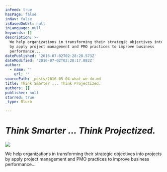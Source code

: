 ```yaml
---
inFeed: true
hasPage: false
inNav: false
isBasedOnUrl: null
inLanguage: null
keywords: []
description: >-
  We help organizations in transforming their strategic objectives into projects
  by apply project management and PMO practices to improve business
  performance...
datePublished: '2016-07-02T02:28:28.573Z'
dateModified: '2016-07-02T02:28:17.082Z'
author:
  - name: ''
    url: ''
sourcePath: _posts/2016-05-04-what-we-do.md
title: Think Smarter ... Think Projectized.
authors: []
publisher: null
starred: true
_type: Blurb

---
```

# _**Think Smarter ... Think Projectized.**_
![](https://the-grid-user-content.s3-us-west-2.amazonaws.com/3bacabbd-1c3b-498e-bbc2-e8a4f56d6982.png)

We help organizations in transforming their strategic objectives into projects by apply project management and PMO practices to improve business performance...